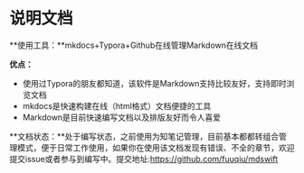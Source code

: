 # 说明文档

**使用工具：**mkdocs+Typora+Github在线管理Markdown在线文档

**优点：**

- 使用过Typora的朋友都知道，该软件是Markdown支持比较友好，支持即时浏览文档
- mkdocs是快速构建在线（html格式）文档便捷的工具
- Markdown是目前快速编写文档以及排版友好而令人喜爱

**文档状态：**处于编写状态，之前使用为知笔记管理，目前基本都都转组合管理模式，便于日常工作使用，如果你在使用该文档发现有错误、不全的章节，欢迎提交issue或者参与到编写中。提交地址:https://github.com/fuuqiu/mdswift